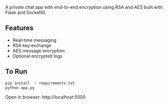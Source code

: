 A private chat app with end-to-end encryption using RSA and AES built with Flask and SocketIO.

## Features
- Real-time messaging
- RSA key exchange
- AES message encryption
- Optional encrypted logs

## To Run
```bash
pip install -r requirements.txt
python app.py
```

Open in browser: http://localhost:5000
```
